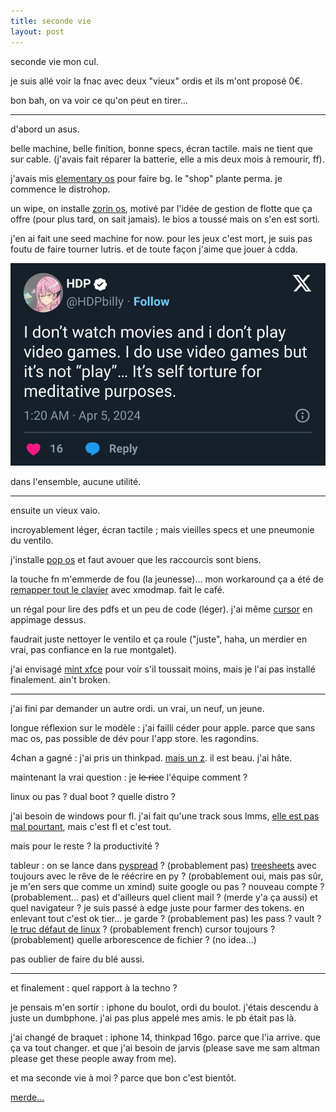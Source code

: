 ```yaml
---
title: seconde vie
layout: post
---
```


seconde vie mon cul.

je suis allé voir la fnac avec deux "vieux" ordis
et ils m'ont proposé 0€.

bon bah, on va voir ce qu'on peut en tirer...

---

d'abord un asus.

belle machine, belle finition, bonne specs, écran tactile.
mais ne tient que sur cable.
(j'avais fait réparer la batterie,
elle a mis deux mois à remourir, ff).

j'avais mis
[elementary os](https://elementary.io/fr/)
pour faire bg.
le "shop" plante perma.
je commence le distrohop.

un wipe, on installe 
[zorin os](https://zorin.com/),
motivé par l'idée de gestion de flotte
que ça offre
(pour plus tard, on sait jamais).
le bios a toussé
mais on s'en est sorti.

j'en ai fait une seed machine for now.
pour les jeux c'est mort,
je suis pas foutu de faire tourner lutris.
et de toute façon j'aime que jouer à cdda.

![tweet.jpg](/img/tweet.jpg)

dans l'ensemble, aucune utilité.

---

ensuite un vieux vaio.

incroyablement léger,
écran tactile ;
mais vieilles specs
et une pneumonie du ventilo.

j'installe
[pop os](https://pop.system76.com/)
et faut avouer que les raccourcis sont biens.

la touche fn m'emmerde de fou
(la jeunesse)...
mon workaround ça a été de 
[remapper tout le clavier](https://github.com/1363V4/vaio_fn_keys)
avec xmodmap.
fait le café.

un régal
pour lire des pdfs et un peu de code (léger).
j'ai même 
[cursor](https://cursor.sh/) 
en appimage dessus.

faudrait juste nettoyer le ventilo et ça roule
("juste", haha, un merdier en vrai,
pas confiance en la rue montgalet).

j'ai envisagé 
[mint xfce](https://www.linuxmint.com/)
pour voir s'il toussait moins,
mais je l'ai pas installé finalement.
ain't broken.

---

j'ai fini par demander un autre ordi.
un vrai, un neuf, un jeune.

longue réflexion sur le modèle :
j'ai failli céder pour apple.
parce que sans mac os,
pas possible de dév pour l'app store.
les ragondins.

4chan a gagné : 
j'ai pris un thinkpad.
[mais un z](https://www.lenovo.com/fr/fr/p/laptops/thinkpad/thinkpadz/thinkpad-z13-(13-inch-amd)/len101t0036).
il est beau.
j'ai hâte.

maintenant la vrai question :
je ~~le rice~~ l'équipe comment ?

linux ou pas ?
dual boot ?
quelle distro ?

j'ai besoin de windows pour fl.
j'ai fait qu'une track sous lmms,
[elle est pas mal pourtant](https://soundcloud.com/djphronk/inherdreams),
mais c'est fl et c'est tout.

mais pour le reste ?
la productivité ?

tableur : on se lance dans 
[pyspread](https://pyspread.gitlab.io/index.html) ?
(probablement pas)
[treesheets](https://strlen.com/treesheets/) 
avec toujours avec le rêve de le réécrire en py ?
(probablement oui, mais pas sûr, je m'en sers que comme un xmind)
suite google ou pas ? nouveau compte ?
(probablement... pas)
et d'ailleurs quel client mail ?
(merde y'a ça aussi)
et quel navigateur ? 
je suis passé à edge juste pour farmer des tokens.
en enlevant tout c'est ok tier...
je garde ?
(probablement pas)
les pass ? vault ? 
[le truc défaut de linux](https://www.passwordstore.org/) ?
(probablement french)
cursor toujours ?
(probablement)
quelle arborescence de fichier ?
(no idea...)

pas oublier de faire du blé aussi.

---

et finalement :
quel rapport à la techno ?

je pensais m'en sortir :
iphone du boulot, ordi du boulot.
j'étais descendu à juste un dumbphone.
j'ai pas plus appelé mes amis. 
le pb était pas là.

j'ai changé de braquet :
iphone 14,
thinkpad 16go.
parce que l'ia arrive.
que ça va tout changer.
et que j'ai besoin de jarvis
(please save me sam altman please get these people away from me).

et ma seconde vie à moi ?
parce que bon c'est bientôt.

[merde...](/autre/poesies/anthologie/vian_pas_crever.html)

